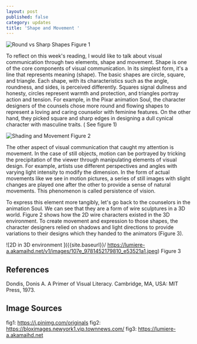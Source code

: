```yaml
---
layout: post
published: false
category: updates
title: 'Shape and Movement '
---
```


![Round vs Sharp Shapes]({{site.baseurl}}/https://i.pinimg.com/originals/5a/70/2f/5a702fcbffbc97f57ac94e1abafd037f.jpg)
Figure 1

To reflect on this week's reading, I would like to talk about visual communication through two elements, shape and movement. Shape is one of the core components of visual communication. In its simplest form, it's a line that represents meaning (shape). The basic shapes are circle, square, and triangle. Each shape, with its characteristics such as the angle, roundness, and sides, is perceived differently. Squares signal dullness and honesty, circles represent warmth and protection, and triangles portray action and tension. For example, in the Pixar animation Soul, the character designers of the counsels chose more round and flowing shapes to represent a loving and caring counselor with feminine features. On the other hand, they picked square and sharp edges in designing a dull cynical character with masculine traits. ( See figure 1)

![Shading and Movement ]({{site.baseurl}}/https://bloximages.newyork1.vip.townnews.com/nny360.com/content/tncms/assets/v3/editorial/b/63/b63d1e0d-390d-55bd-b304-9617ecb4e28e/5fea476362e40.image.jpg?resize=1200%2C503)
Figure 2

The other aspect of visual communication that caught my attention is movement. In the case of still objects, motion can be portrayed by tricking the precipitation of the viewer through manipulating elements of visual design. For example,  artists use different perspectives and angles with varying light intensity to modify the dimension. In the form of actual movements like we see in motion pictures, a series of still images with slight changes are played one after the other to provide a sense of natural movements. This phenomenon is called persistence of vision. 

To express this element more tangibly, let's go back to the counselors in the animation Soul. We can see that they are a form of wire sculptures in a 3D world. Figure 2 shows how the 2D wire characters existed in the 3D environment. To create movement and expression to those shapes, the character designers relied on shadows and light directions to provide variations to their designs which they handed to the animators (Figure 3).

![2D in 3D environment ]({{site.baseurl}}/ https://lumiere-a.akamaihd.net/v1/images/107e_9781452179810_e53521a1.jpeg)
Figure 3

## References
Dondis, Donis A. A Primer of Visual Literacy. Cambridge, MA, USA: MIT Press, 1973.

## Image Sources
fig1: https://i.pinimg.com/originals
fig2: https://bloximages.newyork1.vip.townnews.com/
fig3: https://lumiere-a.akamaihd.net

